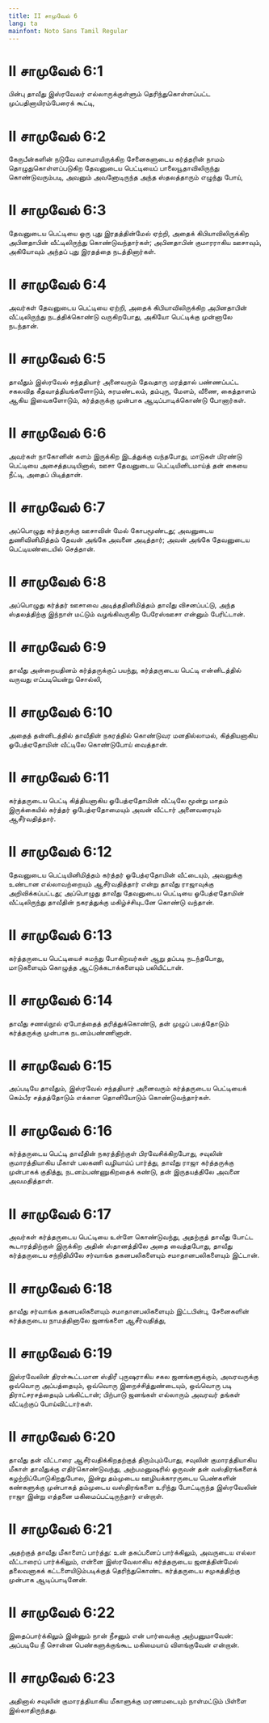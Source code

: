 ```yaml
---
title: II சாமுவேல் 6
lang: ta
mainfont: Noto Sans Tamil Regular
---
```


# II சாமுவேல் 6:1

பின்பு தாவீது இஸ்ரவேலர் எல்லாருக்குள்ளும் தெரிந்துகொள்ளப்பட்ட முப்பதினாயிரம்பேரைக் கூட்டி,

# II சாமுவேல் 6:2

கேருபீன்களின் நடுவே வாசமாயிருக்கிற சேனைகளுடைய கர்த்தரின் நாமம் தொழுதுகொள்ளப்படுகிற தேவனுடைய பெட்டியைப் பாலையூதாவிலிருந்து கொண்டுவரும்படி, அவனும் அவனோடிருந்த அந்த ஸ்தலத்தாரும் எழுந்து போய்,

# II சாமுவேல் 6:3

தேவனுடைய பெட்டியை ஒரு புது இரதத்தின்மேல் ஏற்றி, அதைக் கிபியாவிலிருக்கிற அபினதாபின் வீட்டிலிருந்து கொண்டுவந்தார்கள்; அபினதாபின் குமாரராகிய ஊசாவும், அகியோவும் அந்தப் புது இரதத்தை நடத்தினார்கள்.

# II சாமுவேல் 6:4

அவர்கள் தேவனுடைய பெட்டியை ஏற்றி, அதைக் கிபியாவிலிருக்கிற அபினதாபின் வீட்டிலிருந்து நடத்திக்கொண்டு வருகிறபோது, அகியோ பெட்டிக்கு முன்னாலே நடந்தான்.

# II சாமுவேல் 6:5

தாவீதும் இஸ்ரவேல் சந்ததியார் அனைவரும் தேவதாரு மரத்தால் பண்ணப்பட்ட சகலவித கீதவாத்தியங்களோடும், சுரமண்டலம், தம்புரு, மேளம், வீணை, கைத்தாளம் ஆகிய இவைகளோடும், கர்த்தருக்கு முன்பாக ஆடிப்பாடிக்கொண்டு போனார்கள்.

# II சாமுவேல் 6:6

அவர்கள் நாகோனின் களம் இருக்கிற இடத்துக்கு வந்தபோது, மாடுகள் மிரண்டு பெட்டியை அசைத்தபடியினால், ஊசா தேவனுடைய பெட்டியினிடமாய்த் தன் கையை நீட்டி, அதைப் பிடித்தான்.

# II சாமுவேல் 6:7

அப்பொழுது கர்த்தருக்கு ஊசாவின் மேல் கோபமூண்டது; அவனுடைய துணிவினிமித்தம் தேவன் அங்கே அவனை அடித்தார்; அவன் அங்கே தேவனுடைய பெட்டியண்டையில் செத்தான்.

# II சாமுவேல் 6:8

அப்பொழுது கர்த்தர் ஊசாவை அடித்ததினிமித்தம் தாவீது விசனப்பட்டு, அந்த ஸ்தலத்திற்கு இந்நாள் மட்டும் வழங்கிவருகிற பேரேஸ்ஊசா என்னும் பேரிட்டான்.

# II சாமுவேல் 6:9

தாவீது அன்றையதினம் கர்த்தருக்குப் பயந்து, கர்த்தருடைய பெட்டி என்னிடத்தில் வருவது எப்படியென்று சொல்லி,

# II சாமுவேல் 6:10

அதைத் தன்னிடத்தில் தாவீதின் நகரத்தில் கொண்டுவர மனதில்லாமல், கித்தியனாகிய ஓபேத்ஏதோமின் வீட்டிலே கொண்டுபோய் வைத்தான்.

# II சாமுவேல் 6:11

கர்த்தருடைய பெட்டி கித்தியனாகிய ஓபேத்ஏதோமின் வீட்டிலே மூன்று மாதம் இருக்கையில் கர்த்தர் ஓபேத்ஏதோமையும் அவன் வீட்டார் அனைவரையும் ஆசீர்வதித்தார்.

# II சாமுவேல் 6:12

தேவனுடைய பெட்டியினிமித்தம் கர்த்தர் ஓபேத்ஏதோமின் வீட்டையும், அவனுக்கு உண்டான எல்லாவற்றையும் ஆசீர்வதித்தார் என்று தாவீது ராஜாவுக்கு அறிவிக்கப்பட்டது; அப்பொழுது தாவீது தேவனுடைய பெட்டியை ஓபேத்ஏதோமின் வீட்டிலிருந்து தாவீதின் நகரத்துக்கு மகிழ்ச்சியுடனே கொண்டு வந்தான்.

# II சாமுவேல் 6:13

கர்த்தருடைய பெட்டியைச் சுமந்து போகிறவர்கள் ஆறு தப்படி நடந்தபோது, மாடுகளையும் கொழுத்த ஆட்டுக்கடாக்களையும் பலியிட்டான்.

# II சாமுவேல் 6:14

தாவீது சணல்நூல் ஏபோத்தைத் தரித்துக்கொண்டு, தன் முழுப் பலத்தோடும் கர்த்தருக்கு முன்பாக நடனம்பண்ணினான்.

# II சாமுவேல் 6:15

அப்படியே தாவீதும், இஸ்ரவேல் சந்ததியார் அனைவரும் கர்த்தருடைய பெட்டியைக் கெம்பீர சத்தத்தோடும் எக்காள தொனியோடும் கொண்டுவந்தார்கள்.

# II சாமுவேல் 6:16

கர்த்தருடைய பெட்டி தாவீதின் நகரத்திற்குள் பிரவேசிக்கிறபோது, சவுலின் குமாரத்தியாகிய மீகாள் பலகணி வழியாய்ப் பார்த்து, தாவீது ராஜா கர்த்தருக்கு முன்பாகக் குதித்து, நடனம்பண்ணுகிறதைக் கண்டு, தன் இருதயத்திலே அவனை அவமதித்தாள்.

# II சாமுவேல் 6:17

அவர்கள் கர்த்தருடைய பெட்டியை உள்ளே கொண்டுவந்து, அதற்குத் தாவீது போட்ட கூடாரத்திற்குள் இருக்கிற அதின் ஸ்தானத்திலே அதை வைத்தபோது, தாவீது கர்த்தருடைய சந்நிதியிலே சர்வாங்க தகனபலிகளையும் சமாதானபலிகளையும் இட்டான்.

# II சாமுவேல் 6:18

தாவீது சர்வாங்க தகனபலிகளையும் சமாதானபலிகளையும் இட்டபின்பு, சேனைகளின் கர்த்தருடைய நாமத்தினாலே ஜனங்களை ஆசீர்வதித்து,

# II சாமுவேல் 6:19

இஸ்ரவேலின் திரள்கூட்டமான ஸ்திரீ புருஷராகிய சகல ஜனங்களுக்கும், அவரவருக்கு ஒவ்வொரு அப்பத்தையும், ஒவ்வொரு இறைச்சித்துண்டையும், ஒவ்வொரு படி திராட்சரசத்தையும் பங்கிட்டான்; பிற்பாடு ஜனங்கள் எல்லாரும் அவரவர் தங்கள் வீட்டிற்குப் போய்விட்டார்கள்.

# II சாமுவேல் 6:20

தாவீது தன் வீட்டாரை ஆசீர்வதிக்கிறதற்குத் திரும்பும்போது, சவுலின் குமாரத்தியாகிய மீகாள் தாவீதுக்கு எதிர்கொண்டுவந்து, அற்பமனுஷரில் ஒருவன் தன் வஸ்திரங்களைக் கழற்றிப்போடுகிறதுபோல, இன்று தம்முடைய ஊழியக்காரருடைய பெண்களின் கண்களுக்கு முன்பாகத் தம்முடைய வஸ்திரங்களை உரிந்து போட்டிருந்த இஸ்ரவேலின் ராஜா இன்று எத்தனை மகிமைப்பட்டிருந்தார் என்றாள்.

# II சாமுவேல் 6:21

அதற்குத் தாவீது மீகாளைப் பார்த்து: உன் தகப்பனைப் பார்க்கிலும், அவருடைய எல்லா வீட்டாரைப் பார்க்கிலும், என்னை இஸ்ரவேலாகிய கர்த்தருடைய ஜனத்தின்மேல் தலைவனாகக் கட்டளையிடும்படிக்குத் தெரிந்துகொண்ட கர்த்தருடைய சமுகத்திற்கு முன்பாக ஆடிப்பாடினேன்.

# II சாமுவேல் 6:22

இதைப்பார்க்கிலும் இன்னும் நான் நீசனும் என் பார்வைக்கு அற்பனுமாவேன்: அப்படியே நீ சொன்ன பெண்களுக்குங்கூட மகிமையாய் விளங்குவேன் என்றான்.

# II சாமுவேல் 6:23

அதினால் சவுலின் குமாரத்தியாகிய மீகாளுக்கு மரணமடையும் நாள்மட்டும் பிள்ளை இல்லாதிருந்தது.

